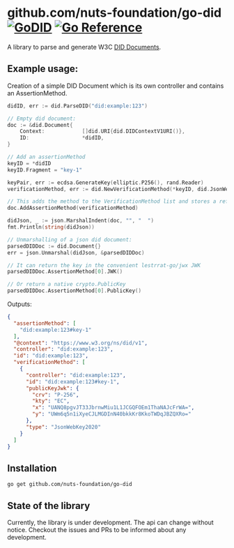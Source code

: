 
# github.com/nuts-foundation/go-did [![GoDID](https://circleci.com/gh/nuts-foundation/go-did.svg?style=svg)](https://circleci.com/gh/nuts-foundation/go-did) [![Go Reference](https://pkg.go.dev/badge/github.com/nuts-foundation/go-did.svg)](https://pkg.go.dev/github.com/nuts-foundation/go-did)

A library to parse and generate W3C [DID Documents](https://www.w3.org/TR/did-core/).

## Example usage:
Creation of a simple DID Document which is its own controller and contains an AssertionMethod.
```go
didID, err := did.ParseDID("did:example:123")

// Empty did document:
doc := &did.Document{
    Context:            []did.URI{did.DIDContextV1URI()},
    ID:                 *didID,
}

// Add an assertionMethod
keyID = *didID
keyID.Fragment = "key-1"

keyPair, err := ecdsa.GenerateKey(elliptic.P256(), rand.Reader)
verificationMethod, err := did.NewVerificationMethod(*keyID, did.JsonWebKey2020, did.DID{}, keyPair.Public())

// This adds the method to the VerificationMethod list and stores a reference to the assertion list
doc.AddAssertionMethod(verificationMethod)

didJson, _ := json.MarshalIndent(doc, "", "  ")
fmt.Println(string(didJson))

// Unmarshalling of a json did document:
parsedDIDDoc := did.Document{}
err = json.Unmarshal(didJson, &parsedDIDDoc)

// It can return the key in the convenient lestrrat-go/jwx JWK
parsedDIDDoc.AssertionMethod[0].JWK()

// Or return a native crypto.PublicKey
parsedDIDDoc.AssertionMethod[0].PublicKey()

```
Outputs:
```json
{
  "assertionMethod": [
    "did:example:123#key-1"
  ],
  "@context": "https://www.w3.org/ns/did/v1",
  "controller": "did:example:123",
  "id": "did:example:123",
  "verificationMethod": [
    {
      "controller": "did:example:123",
      "id": "did:example:123#key-1",
      "publicKeyJwk": {
        "crv": "P-256",
        "kty": "EC",
        "x": "UANQ8pgvJT33JbrnwMiu1L1JCGQFOEm1ThaNAJcFrWA=",
        "y": "UWm6q5n1iXyeCJLMGDInN40bkkKr8KkoTWDqJBZQXRo="
      },
      "type": "JsonWebKey2020"
    }
  ]
}

```

## Installation
```
go get github.com/nuts-foundation/go-did
```

## State of the library
Currently, the library is under development. The api can change without notice.
Checkout the issues and PRs to be informed about any development.